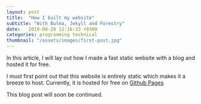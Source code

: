 ```yaml
---
layout: post
title:  "How I built my website"
subtitle: "With Bulma, Jekyll and Forestry"
date:   2019-08-28 12:16:33 +0300
categories: programming technical 
thumbnail: "/assets/images/first-post.jpg"
---
```

In this article, I will lay out how I made a fast static website with a blog and hosted it for free.

I must first point out that this website is entirely static which makes it a breeze to host. Currently, it is hosted for free on [Github Pages][github-pages]

This blog post will soon be continued.

[github-pages]: https://pages.github.com/
